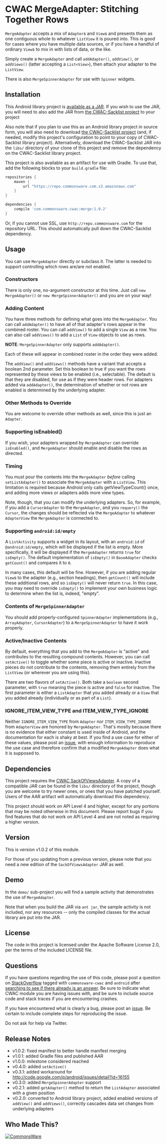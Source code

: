 CWAC MergeAdapter: Stitching Together Rows
==========================================

`MergeAdapter` accepts a mix of `Adapter`s and `View`s and
presents them as one contiguous whole to whatever `ListView`
it is poured into. This is good for cases where you have
multiple data sources, or if you have a handful of ordinary
`View`s to mix in with lists of data, or the like.

Simply create a `MergeAdapter` and call `addAdapter()`,
`addView()`, or `addViews()` (latter accepting a `List<View>`),
then attach your adapter to the `ListView`. 

There is also `MergeSpinnerAdapter` for use with `Spinner`
widgets.

Installation
------------
This Android library project is 
[available as a JAR](https://github.com/commonsguy/cwac-merge/releases).
If you wish to use the JAR, you will need to also add the JAR from
[the CWAC-Sacklist project](http://github.com/commonsguy/cwac-sacklist) to your
project

Also note that if you plan to use this as an Android library project
in source form, you
will also need to download [the CWAC-Sacklist project](http://github.com/commonsguy/cwac-sacklist)
(and, if needed, modify this project's configuration to point to your copy of
CWAC-Sacklist library project). Alternatively, download the CWAC-Sacklist JAR into
the `libs/` directory of your clone of this project and remove the dependency on
the CWAC-Sacklist library project.

This project is also available as
an artifact for use with Gradle. To use that, add the following
blocks to your `build.gradle` file:

```groovy
repositories {
    maven {
        url "https://repo.commonsware.com.s3.amazonaws.com"
    }
}

dependencies {
    compile 'com.commonsware.cwac:merge:1.0.2'
}
```

Or, if you cannot use SSL, use `http://repo.commonsware.com` for the repository
URL. This should automatically pull down the CWAC-Sacklist dependency.

Usage
-----
You can use `MergeAdapter` directly or subclass it. The
latter is needed to support controlling which rows are/are
not enabled.

### Constructors

There is only one, no-argument constructor at this time. Just
call `new MergeAdapter()` or `new MergeSpinnerAdapter()` and
you are on your way!

### Adding Content

You have three methods for defining what goes into the
`MergeAdapter`. You can call `addAdapter()` to have all of that
adapter's rows appear in the combined roster. You can call
`addView()` to add a single `View` as a row. You can also call
`addViews()` to add a `List` of `View` objects to use as rows.

**NOTE**: `MergeSpinnerAdapter` only supports `addAdapter()`.

Each of these will appear in combined roster in the order
they were added.

The `addView()` and `addViews()` methods have a variant that
accepts a boolean 2nd parameter. Set this boolean to true if you
want the rows represented by these views to be enabled (i.e.,
selectable). The default is that they are disabled, for use
as if they were header rows. For adapters added via `addAdapter()`,
the determination of whether or not rows are enabled is determined
by the underlying adapter.

### Other Methods to Override

You are welcome to override other methods as well, since this
is just an `Adapter`.

### Supporting isEnabled()

If you wish, your adapters wrapped by `MergeAdapter` can override `isEnabled()`,
and `MergeAdapter` should enable and disable the rows as directed.

### Timing

You must pour the contents into the `MergeAdapter` *before*
calling `setListAdapter()` to associate the `MergeAdapter`
with a `ListView`. This limitation is required because Android
only calls getViewTypeCount() once, and adding more views or
adapters adds more view types.

Note, though, that you can modify the underlying adapters. So,
for example, if you add a `CursorAdapter` to the `MergeAdapter`,
and you `requery()` the `Cursor`, the changes should be reflected
via the `MergeAdapter` to whatever `AdapterView` the `MergeAdapter`
is connected to.

### Supporting `android:id/empty`

A `ListActivity` supports a widget in its layout, with an `android:id`
of `@android:id/empty`, which will be displayed if the list is
empty. More specifically, it will be displayed if the `MergeAdapter`
returns `true` for `isEmpty()`. The default implementation of
`isEmpty()` in `BaseAdapter` checks `getCount()` and compares it to `0`.

In many cases, this default will be fine. However, if you are
adding regular `View`s to the adapter (e.g., section headings),
then `getCount()` will include these additional rows, and so `isEmpty()`
will never return `true`. In this case, you may need to override
`isEmpty()` to implement your own business logic to determine
when the list is, indeed, "empty".

### Contents of `MergeSpinnerAdapter`

You should add properly-configured `SpinnerAdapter` implementations
(e.g., `ArrayAdapter`, `CursorAdapter`) to a `MergeSpinnerAdapter`
to have it work properly.

### Active/Inactive Contents

By default, everything that you add to the `MergeAdapter` is "active" and
contributes to the resulting compound contents. However, you can call
`setActive()` to toggle whether some piece is active or inactive. Inactive
pieces do not contribute to the contents, removing them entirely from the
`ListView` (or wherever you are using this).

There are two flavors of `setActive()`. Both take a `boolean` second parameter,
with `true` meaning the piece is active and `false` for inactive. The first
parameter is either a `ListAdapter` that you added already or a `View` that
you added already (individually or as part of a `List`).

### IGNORE_ITEM_VIEW_TYPE and ITEM_VIEW_TYPE_IGNORE

Neither `IGNORE_ITEM_VIEW_TYPE` from `Adapter` nor `ITEM_VIEW_TYPE_IGNORE` from
`AdapterView` are honored by `MergeAdapter`. That's mostly because there is no
evidence that either constant is used inside of Android, and the documentation
for each is shaky at best. If you find a use case for either of these values,
please post an [issue](https://github.com/commonsguy/cwac-merge/issues),
with enough information to reproduce the use case and therefore confirm that
a modified `MergeAdapter` does what it is supposed to.

Dependencies
------------
This project requires the [CWAC SackOfViewsAdapter][sacklist].
A copy of a compatible JAR can be found in the `libs/` directory of
the project, though you are welcome to try newer ones, or
ones that you have patched yourself. Users of the AAR artifact will automatically
download this dependency.

This project should work on API Level 4 and higher, except for any portions that
may be noted otherwise in this document. Please report bugs if you find features
that do not work on API Level 4 and are not noted as requiring a higher version.

Version
-------
This is version v1.0.2 of this module.

For those of you updating from a previous version, please note that you need
a new edition of the `SackOfViewsAdapter` JAR as well.

Demo
----
In the `demo/` sub-project you will find
a sample activity that demonstrates the use of `MergeAdapter`.

Note that when you build the JAR via `ant jar`, the sample
activity is not included, nor any resources -- only the
compiled classes for the actual library are put into the JAR.

License
-------
The code in this project is licensed under the Apache
Software License 2.0, per the terms of the included LICENSE
file.

Questions
---------
If you have questions regarding the use of this code, please post a question
on [StackOverflow](http://stackoverflow.com/questions/ask) tagged with
`commonsware-cwac` and `android` after [searching to see if there already is an answer](https://stackoverflow.com/search?q=[android]+mergeadapter). Be sure to indicate
what CWAC module you are having issues with, and be sure to include source code 
and stack traces if you are encountering crashes.

If you have encountered what is clearly a bug, please post an [issue](https://github.com/commonsguy/cwac-merge/issues). Be certain to include complete steps
for reproducing the issue.

Do not ask for help via Twitter.

Release Notes
-------------
- v1.0.2: fixed manifest to better handle manifest merging
- v1.0.1: added Gradle files and published AAR
- v1.0.0: milestone considered reached
- v0.4.0: added `setActive()`
- v0.3.1: added workaround for http://code.google.com/p/android/issues/detail?id=16155
- v0.3.0: added `MergeSpinnerAdapter` support
- v0.2.1: added `getAdapter()` method to return the `ListAdapter` associated with a given position
- v0.2.0: converted to Android library project, added enabled versions of `addView()` and `addViews()`, correctly cascades data set changes from underlying adapters

Who Made This?
--------------
<a href="http://commonsware.com">![CommonsWare](http://commonsware.com/images/logo.png)</a>

[sacklist]: http://github.com/commonsguy/cwac-sacklist/tree/master
